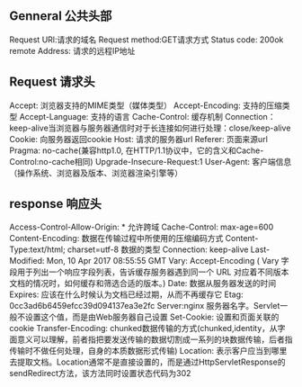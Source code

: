 ## Genneral 公共头部
Request URl:请求的域名
Request method:GET请求方式
Status code: 200ok
remote Address: 请求的远程IP地址


## Request 请求头
Accept: 浏览器支持的MIME类型（媒体类型）
Accept-Encoding: 支持的压缩类型
Accept-Language: 支持的语言
Cache-Control: 缓存机制
Connection：keep-alive当浏览器与服务器通信时对于长连接如何进行处理：close/keep-alive
Cookie: 向服务器返回cookie
Host: 请求的服务器url
Referer: 页面来源url
Pragma: no-cache(兼容http1.0, 在HTTP/1.1协议中，它的含义和Cache- Control:no-cache相同)
Upgrade-Insecure-Request:1
User-Agent: 客户端信息（操作系统、浏览器及版本、浏览器渲染引擎等）


## response 响应头
Access-Control-Allow-Origin: * 允许跨域
Cache-Control: max-age=600
Content-Encoding: 数据在传输过程中所使用的压缩编码方式
Content-Type:text/html; charset=utf-8 数据的类型
Connection: keep-alive
Last-Modified: Mon, 10 Apr 2017 08:55:55 GMT
Vary: Accept-Encoding ( Vary 字段用于列出一个响应字段列表，告诉缓存服务器遇到同一个 URL 对应着不同版本文档的情况时，如何缓存和筛选合适的版本。)
Date: 数据从服务器发送的时间
Expires: 应该在什么时候认为文档已经过期，从而不再缓存它
Etag: 0cc3ad6b6459efcc39d094137ea3e2fc
Server:nginx  服务器名字。Servlet一般不设置这个值，而是由Web服务器自己设置
Set-Cookie: 设置和页面关联的cookie
Transfer-Encoding: chunked数据传输的方式(chunked,identity，从字面意义可以理解，前者指把要发送传输的数据切割成一系列的块数据传输，后者指传输时不做任何处理，自身的本质数据形式传输)
Location: 表示客户应当到哪里去提取文档。Location通常不是直接设置的，而是通过HttpServletResponse的sendRedirect方法，该方法同时设置状态代码为302

